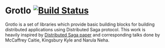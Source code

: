# Grotlo [![Build Status](https://travis-ci.org/grotlo-force/grotlo.svg?branch=develop)](https://travis-ci.org/grotlo-force/grotlo)

Grotlo is a set of libraries which provide basic building blocks for building distributed applications using 
Distributed Saga protocol. This work is heavily inspired by 
[Distributed Saga paper](https://github.com/aphyr/dist-sagas/blob/master/sagas.pdf) and corresponding talks done by McCaffrey Caitie, 
Kingsbury Kyle and Narula Neha.